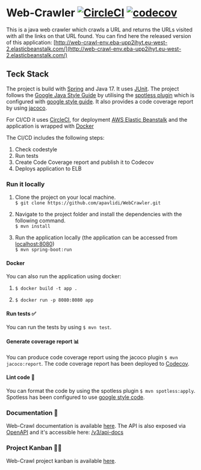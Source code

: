# Web-Crawler [![CircleCI](https://dl.circleci.com/status-badge/img/gh/apavlidi/WebCrawler/tree/main.svg?style=svg)](https://dl.circleci.com/status-badge/redirect/gh/apavlidi/WebCrawler/tree/main) [![codecov](https://codecov.io/gh/apavlidi/WebCrawler/branch/main/graph/badge.svg?token=T7ACUBVJDX)](https://codecov.io/gh/apavlidi/WebCrawler)

This is a java web crawler which crawls a URL and returns the URLs visited with all the links on that URL found. You can find here the released version of this application: [http://web-crawl-env.eba-upp2ihyt.eu-west-2.elasticbeanstalk.com/](http://web-crawl-env.eba-upp2ihyt.eu-west-2.elasticbeanstalk.com/)

## Teck Stack

The project is build with [Spring](https://spring.io/) and Java 17. It uses [JUnit](https://junit.org/junit5/).
The project follows the [Google Java Style Guide](https://google.github.io/styleguide/javaguide.html) by utilising the [spotless plugin](https://github.com/diffplug/spotless) which is configured with [google style guide](https://google.github.io/styleguide/javaguide.html). It also provides a code coverage report by using [jacoco](https://github.com/jacoco/jacoco). 

For CI/CD it uses [CircleCI](https://app.circleci.com/), for deployment [AWS Elastic Beanstalk](https://aws.amazon.com/elasticloadbalancing/) and the application is wrapped with [Docker](https://www.docker.com/)

The CI/CD includes the following steps:
1. Check codestyle
2. Run tests
3. Create Code Coverage report and publish it to Codecov
4. Deploys application to ELB

### Run it locally
1) Clone the project on your local machine.  <br/>
   `$ git clone https://github.com/apavlidi/WebCrawler.git`

2) Navigate to the project folder and install the dependencies with the following command.  <br/>
   `$ mvn install`

3) Run the application locally (the application can be accessed from [localhost:8080](http://localhost:8080/)) <br/>
   `$ mvn spring-boot:run`

#### Docker
You can also run the application using docker:

1) `$ docker build -t app .`

2) `$ docker run -p 8080:8080 app`

#### Run tests ✅
You can run the tests by using `$ mvn test`.

#### Generate coverage report 📊
You can produce code coverage report using the jacoco plugin `$ mvn jacoco:report`.
The code coverage report has been deployed to [Codecov](https://app.codecov.io/).

#### Lint code 💅
You can format the code by using the spotless plugin `$ mvn spotless:apply`. Spotless has been configured to use [google style code](https://google.github.io/styleguide/javaguide.html).

### Documentation 📕
Web-Crawl documentation is available [here](https://github.com/codurance/Retropolis-BE/wiki).
The API is also exposed via [OpenAPI](https://www.openapis.org/) and it's accessible here: [/v3/api-docs](http://web-crawl-env.eba-upp2ihyt.eu-west-2.elasticbeanstalk.com/v3/api-docs)

### Project Kanban 👨‍🏫
Web-Crawl project kanban is available [here](https://github.com/users/apavlidi/projects/1).

